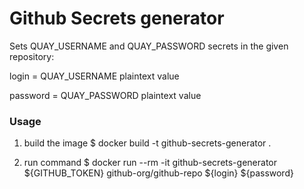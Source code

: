 # Github Secrets generator

Sets QUAY_USERNAME and QUAY_PASSWORD secrets in the given repository:


login = QUAY_USERNAME plaintext value

password = QUAY_PASSWORD plaintext value

### Usage

1. build the image
$ docker build -t github-secrets-generator .

2. run command
$ docker run --rm -it github-secrets-generator ${GITHUB_TOKEN} github-org/github-repo ${login} ${password}

